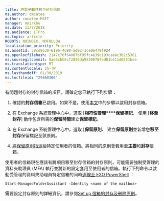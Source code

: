 ```yaml
---
title: 將電子郵件移至封存信箱
ms.author: cmcatee
author: cmcatee-MSFT
manager: mnirkhe
ms.date: 11/7/2018
ms.audience: ITPro
ms.topic: article
ROBOTS: NOINDEX, NOFOLLOW
localization_priority: Priority
ms.assetid: 59cd8630-6196-4680-ad92-1ce0e479f924
ms.openlocfilehash: 2147c70f64087bf95fc4e39c193caeac3b2c5361
ms.sourcegitcommit: 0ae6cbb8cf2836da98300767ed81b411d6551bee
ms.translationtype: MT
ms.contentlocale: zh-TW
ms.lasthandoff: 01/30/2019
ms.locfileid: "29660366"
---
```

有問題封存的封存信箱的項目。請確定您已執行下列步驟：
  
1. 確認的**封存信箱**已啟用。如果不是，使用[本文](https://docs.microsoft.com/office365/securitycompliance/enable-archive-mailboxes)中的步驟以啟用封存信箱。 
    
2. 在 Exchange 系統管理中心中，選取 [**相符性管理****保留標記**、 使用 [**移至封存**] 動作包含所需的**保留時間**建立**保留標記**。
    
3. 在 Exchange 系統管理中心中，選取 [**保留原則**、 建立**保留原則**並新增您**移至封存**保留標記至該原則。 
    
4. [將保留原則指派](https://docs.microsoft.com/exchange/security-and-compliance/messaging-records-management/apply-retention-policy)給特定使用者的信箱。將相同的原則會套用至**主要**和**封存**信箱。 
    
使用者的信箱現在應該有將項目移至封存信箱的封存原則。可能需要強制受管理的資料夾助理員 (MFA) 執行並將新的設定套用至使用者的信箱。執行下列命令以啟動受管理的資料夾助理員特定信箱的同時[連線至 EXO PowerShell](https://docs.microsoft.com/powershell/exchange/exchange-online/connect-to-exchange-online-powershell/connect-to-exchange-online-powershell?view=exchange-ps) ： 
  
```
Start-ManagedFolderAssistant -Identity <name of the mailbox>
```

需要設定封存原則的詳細資訊，請參閱[Set up 信箱的封存及刪除原則](https://docs.microsoft.com/office365/securitycompliance/set-up-an-archive-and-deletion-policy-for-mailboxes#step-1-enable-archive-mailboxes-for-users)。
  

